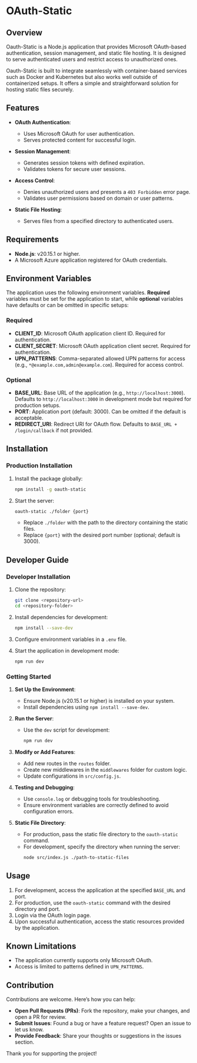 # OAuth-Static

## Overview

Oauth-Static is a Node.js application that provides Microsoft OAuth-based authentication, session management, and static file hosting. It is designed to serve authenticated users and restrict access to unauthorized ones.

Oauth-Static is built to integrate seamlessly with container-based services such as Docker and Kubernetes but also works well outside of containerized setups. It offers a simple and straightforward solution for hosting static files securely.

## Features

- **OAuth Authentication**:
  - Uses Microsoft OAuth for user authentication.
  - Serves protected content for successful login.

- **Session Management**:
  - Generates session tokens with defined expiration.
  - Validates tokens for secure user sessions.

- **Access Control**:
  - Denies unauthorized users and presents a `403 Forbidden` error page.
  - Validates user permissions based on domain or user patterns.

- **Static File Hosting**:
  - Serves files from a specified directory to authenticated users.

## Requirements

- **Node.js**: v20.15.1 or higher.
- A Microsoft Azure application registered for OAuth credentials.

## Environment Variables

The application uses the following environment variables. **Required** variables must be set for the application to start, while **optional** variables have defaults or can be omitted in specific setups:

### Required
- **CLIENT_ID**: Microsoft OAuth application client ID. Required for authentication.
- **CLIENT_SECRET**: Microsoft OAuth application client secret. Required for authentication.
- **UPN_PATTERNS**: Comma-separated allowed UPN patterns for access (e.g., `*@example.com,admin@example.com`). Required for access control.

### Optional
- **BASE_URL**: Base URL of the application (e.g., `http://localhost:3000`). Defaults to `http://localhost:3000` in development mode but required for production setups.
- **PORT**: Application port (default: 3000). Can be omitted if the default is acceptable.
- **REDIRECT_URI**: Redirect URI for OAuth flow. Defaults to `BASE_URL + /login/callback` if not provided.

## Installation

### Production Installation

1. Install the package globally:
   ```bash
   npm install -g oauth-static
   ```

2. Start the server:
   ```bash
   oauth-static ./folder {port}
   ```
   - Replace `./folder` with the path to the directory containing the static files.
   - Replace `{port}` with the desired port number (optional; default is 3000).

## Developer Guide

### Developer Installation

1. Clone the repository:
   ```bash
   git clone <repository-url>
   cd <repository-folder>
   ```

2. Install dependencies for development:
   ```bash
   npm install --save-dev
   ```

3. Configure environment variables in a `.env` file.

4. Start the application in development mode:
   ```bash
   npm run dev
   ```

### Getting Started

1. **Set Up the Environment**:
   - Ensure Node.js (v20.15.1 or higher) is installed on your system.
   - Install dependencies using `npm install --save-dev`.

2. **Run the Server**:
   - Use the `dev` script for development:
     ```bash
     npm run dev
     ```

3. **Modify or Add Features**:
   - Add new routes in the `routes` folder.
   - Create new middlewares in the `middlewares` folder for custom logic.
   - Update configurations in `src/config.js`.

4. **Testing and Debugging**:
   - Use `console.log` or debugging tools for troubleshooting.
   - Ensure environment variables are correctly defined to avoid configuration errors.

5. **Static File Directory**:
   - For production, pass the static file directory to the `oauth-static` command.
   - For development, specify the directory when running the server:
     ```bash
     node src/index.js ./path-to-static-files
     ```

## Usage

1. For development, access the application at the specified `BASE_URL` and port.
2. For production, use the `oauth-static` command with the desired directory and port.
3. Login via the OAuth login page.
4. Upon successful authentication, access the static resources provided by the application.

## Known Limitations

- The application currently supports only Microsoft OAuth.
- Access is limited to patterns defined in `UPN_PATTERNS`.

## Contribution

Contributions are welcome. Here’s how you can help:
- **Open Pull Requests (PRs)**: Fork the repository, make your changes, and open a PR for review.
- **Submit Issues**: Found a bug or have a feature request? Open an issue to let us know.
- **Provide Feedback**: Share your thoughts or suggestions in the issues section.

Thank you for supporting the project!